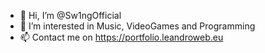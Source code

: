 - 👋 Hi, I’m @Sw1ngOfficial
- 👀 I’m interested in Music, VideoGames and Programming
- 📫 Contact me on https://portfolio.leandroweb.eu

<!---
Sw1ngOfficial/Sw1ngOfficial is a ✨ special ✨ repository because its `README.md` (this file) appears on your GitHub profile.
You can click the Preview link to take a look at your changes.
--->
